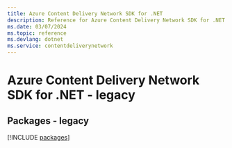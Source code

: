 ```yaml
---
title: Azure Content Delivery Network SDK for .NET
description: Reference for Azure Content Delivery Network SDK for .NET
ms.date: 03/07/2024
ms.topic: reference
ms.devlang: dotnet
ms.service: contentdeliverynetwork
---
```

# Azure Content Delivery Network SDK for .NET - legacy
## Packages - legacy
[!INCLUDE [packages](content-delivery-network-index.md)]